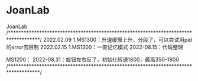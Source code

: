 # JoanLab
 JoanLab
/************************************************************************************/
2022.02.09
1.MS1300：升速缓慢上升，分段了，可以尝试用pid的error去限制
2022.02.15
1.MS1300：一直记忆模式
2022-08.15：代码整理

MS1200：
2022-08.31：旋钮左右反了，初始化转速1800，最高350-1800
/************************************************************************************/
